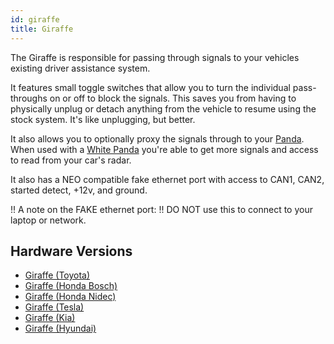 ```yaml
---
id: giraffe
title: Giraffe
---
```


The Giraffe is responsible for passing through signals to your vehicles existing driver assistance system. 

It features small toggle switches that allow you to turn the individual pass-throughs on or off to block the signals.  This saves you from having to physically unplug or detach anything from the vehicle to resume using the stock system. It&#x27;s like unplugging, but better. 

It also allows you to optionally proxy the signals through to your [Panda](/hardware/panda/).  When used with a [White Panda](/hardware/panda/panda-white/) you&#x27;re able to get more signals and access to read from your car&#x27;s radar.

It also has a NEO compatible fake ethernet port with access to CAN1, CAN2, started detect, +12v, and ground.

!! A note on the FAKE ethernet port:
!! DO NOT use this to connect to your laptop or network.

## Hardware Versions

* [Giraffe (Toyota)](./giraffe/giraffe-toyota.md)
* [Giraffe (Honda Bosch)](./giraffe/giraffe-honda-bosch.md)
* [Giraffe (Honda Nidec)](./giraffe/giraffe-honda-nidec.md)
* [Giraffe (Tesla)](./giraffe/giraffe-tesla.md)
* [Giraffe (Kia)](./giraffe/giraffe-kia.md)
* [Giraffe (Hyundai)](./giraffe/giraffe-hyundai.md)
